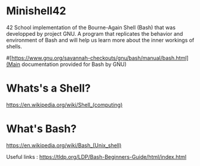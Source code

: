 # Minishell42
42 School implementation of the Bourne-Again Shell (Bash) that was developped by project GNU.
A program that replicates the behavior and environment of Bash and will help us learn more about the inner workings of shells.

#[https://www.gnu.org/savannah-checkouts/gnu/bash/manual/bash.html](Main documentation provided for Bash by GNU)

# Whats's a Shell?
https://en.wikipedia.org/wiki/Shell_(computing)
# What's Bash?
https://en.wikipedia.org/wiki/Bash_(Unix_shell)


Useful links :
https://tldp.org/LDP/Bash-Beginners-Guide/html/index.html
